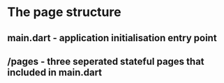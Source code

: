 # The page structure

## main.dart - application initialisation entry point
## /pages  -  three seperated stateful pages that included in main.dart
